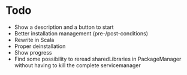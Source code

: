 Todo
====

 * Show a description and a button to start
 * Better installation management (pre-/post-conditions)
 * Rewrite in Scala
 * Proper deinstallation
 * Show progress
 * Find some possibility to reread sharedLibraries in PackageManager without having to kill the complete servicemanager